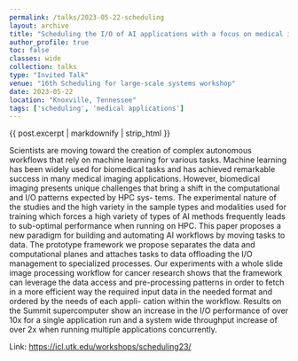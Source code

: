 ```yaml
---
permalink: /talks/2023-05-22-scheduling
layout: archive
title: "Scheduling the I/O of AI applications with a focus on medical imaging"
author_profile: true
toc: false
classes: wide
collection: talks
type: "Invited Talk"
venue: "16th Scheduling for large-scale systems workshop"
date: 2023-05-22
location: "Knoxville, Tennessee"
tags: ['scheduling', 'medical applications']
---
```


<p class="archive__item-excerpt" itemprop="description">

{{ post.excerpt | markdownify | strip_html }}

Scientists are moving toward the creation of complex autonomous
workflows that rely on machine learning for various tasks.
Machine learning has been widely used for biomedical tasks and has
achieved remarkable success in many medical imaging applications.
However, biomedical imaging presents unique challenges that bring
a shift in the computational and I/O patterns expected by HPC sys-
tems. The experimental nature of the studies and the high variety
in the sample types and modalities used for training which forces a
high variety of types of AI methods frequently leads to sub-optimal
performance when running on HPC. This paper proposes a new
paradigm for building and automating AI workflows by moving
tasks to data. The prototype framework we propose separates the
data and computational planes and attaches tasks to data offloading
the I/O management to specialized processes. Our experiments with
a whole slide image processing workflow for cancer research shows
that the framework can leverage the data access and pre-processing
patterns in order to fetch in a more efficient way the required input
data in the needed format and ordered by the needs of each appli-
cation within the workflow. Results on the Summit supercomputer
show an increase in the I/O performance of over 10x for a single
application run and a system wide throughput increase of over 2x
when running multiple applications concurrently.

Link: https://icl.utk.edu/workshops/scheduling23/
</p>
